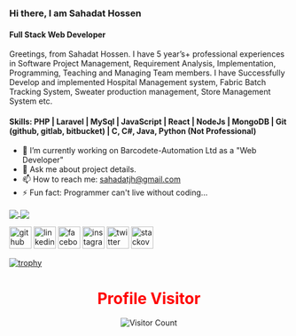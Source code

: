 
### Hi there, I am Sahadat Hossen
#### Full Stack Web Developer


Greetings, from Sahadat Hossen. I have 5 year’s+ professional experiences in Software Project Management, Requirement Analysis, Implementation, Programming, Teaching and Managing Team members. I have Successfully Develop and implemented Hospital Management system, Fabric Batch Tracking System, Sweater production management, Store Management System etc.

<h4> Skills: PHP | Laravel | MySql | JavaScript | React | NodeJs | MongoDB | Git (github, gitlab, bitbucket) | C, C#, Java, Python (Not Professional) </h4>

- 🔭 I’m currently working on Barcodete-Automation Ltd as a "Web Developer" 
- 💬 Ask me about project details. 
- 📫 How to reach me: sahadatjh@gmail.com 
- ⚡ Fun fact: Programmer can't live without coding... 

<div align="left">
  
<a href="https://github.com/sahadatjh">
  <img align="center" src="https://github-readme-stats.anuraghazra1.vercel.app/api?username=sahadatjh&show_icons=true&theme=radical&line_height=40&count_private=true"
</a>
  

<a href="https://github.com/sahadatjh?tab=repositories">
  <img align="center" src="https://github-readme-stats.anuraghazra1.vercel.app/api/top-langs/?username=sahadatjh&theme=radical&hide_langs_below=0" />
</a>

</div>

[<img src='https://cdn.jsdelivr.net/npm/simple-icons@3.0.1/icons/github.svg' alt='github' height='40'>](https://github.com/sahadatjh)  [<img src='https://cdn.jsdelivr.net/npm/simple-icons@3.0.1/icons/linkedin.svg' alt='linkedin' height='40'>](https://www.linkedin.com/in/sahadatjh)  [<img src='https://cdn.jsdelivr.net/npm/simple-icons@3.0.1/icons/facebook.svg' alt='facebook' height='40'>](https://www.facebook.com/sahadatjh)  [<img src='https://cdn.jsdelivr.net/npm/simple-icons@3.0.1/icons/instagram.svg' alt='instagram' height='40'>](https://www.instagram.com/sahadat.jh)  [<img src='https://cdn.jsdelivr.net/npm/simple-icons@3.0.1/icons/twitter.svg' alt='twitter' height='40'>](https://twitter.com/sahadatjh)  [<img src='https://cdn.jsdelivr.net/npm/simple-icons@3.0.1/icons/stackoverflow.svg' alt='stackoverflow' height='40'>](https://stackoverflow.com/users/10894511/sahadat-hossen) 


[![trophy](https://github-profile-trophy.vercel.app/?username=sahadatjh)](https://github.com/ryo-ma/github-profile-trophy)


<div align="center">

<h1 style="color:red">Profile Visitor</h1>

![Visitor Count](https://profile-counter.glitch.me/sahadatjh/count.svg)

</div>

